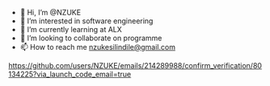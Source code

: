 - 👋 Hi, I’m @NZUKE
- 👀 I’m interested in software engineering
- 🌱 I’m currently learning at ALX
- 💞️ I’m looking to collaborate on programme
- 📫 How to reach me nzukesilindile@gmail.com

<!---
NZUKE/NZUKE is a ✨ special ✨ repository because its `README.md` (this file) appears on your GitHub profile.
You can click the Preview link to take a look at your changes.
--->
https://github.com/users/NZUKE/emails/214289988/confirm_verification/80134225?via_launch_code_email=true
